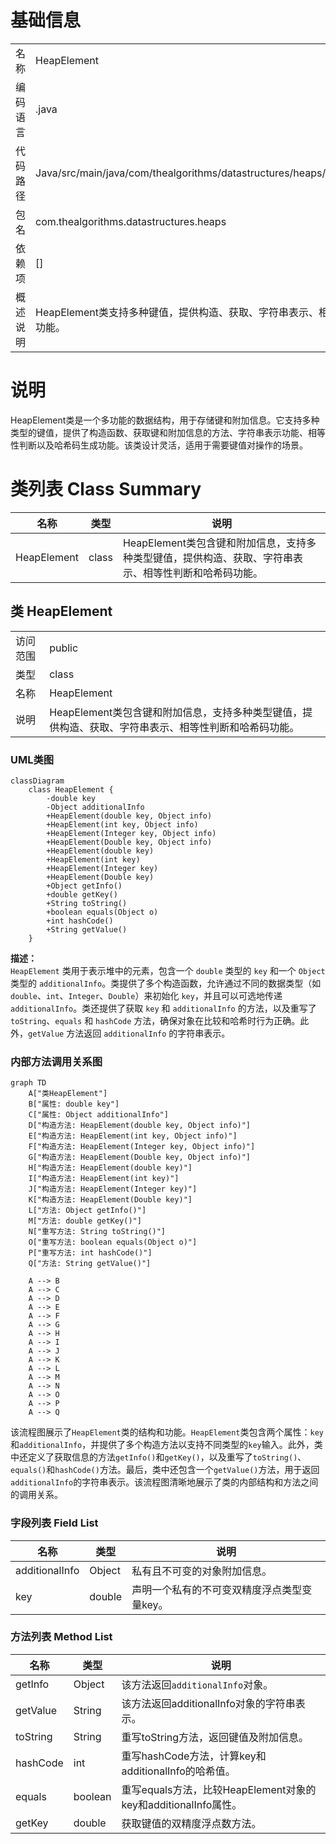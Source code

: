 # 基础信息

|      |      |
|------|------|
| 名称 | HeapElement |
| 编码语言 | .java |
| 代码路径 | Java/src/main/java/com/thealgorithms/datastructures/heaps/HeapElement.java |
| 包名 | com.thealgorithms.datastructures.heaps |
| 依赖项 | [] |
| 概述说明 | HeapElement类支持多种键值，提供构造、获取、字符串表示、相等性判断和哈希码功能。 |

# 说明

HeapElement类是一个多功能的数据结构，用于存储键和附加信息。它支持多种类型的键值，提供了构造函数、获取键和附加信息的方法、字符串表示功能、相等性判断以及哈希码生成功能。该类设计灵活，适用于需要键值对操作的场景。

# 类列表 Class Summary

| 名称   | 类型  | 说明 |
|-------|------|-------------|
| HeapElement | class | HeapElement类包含键和附加信息，支持多种类型键值，提供构造、获取、字符串表示、相等性判断和哈希码功能。 |



## 类 HeapElement

|      |      |
|------|------|
| 访问范围 | public |
| 类型 | class |
| 名称 | HeapElement |
| 说明 | HeapElement类包含键和附加信息，支持多种类型键值，提供构造、获取、字符串表示、相等性判断和哈希码功能。 |


### UML类图

```mermaid
classDiagram
    class HeapElement {
        -double key
        -Object additionalInfo
        +HeapElement(double key, Object info)
        +HeapElement(int key, Object info)
        +HeapElement(Integer key, Object info)
        +HeapElement(Double key, Object info)
        +HeapElement(double key)
        +HeapElement(int key)
        +HeapElement(Integer key)
        +HeapElement(Double key)
        +Object getInfo()
        +double getKey()
        +String toString()
        +boolean equals(Object o)
        +int hashCode()
        +String getValue()
    }
```

**描述：**  
`HeapElement` 类用于表示堆中的元素，包含一个 `double` 类型的 `key` 和一个 `Object` 类型的 `additionalInfo`。类提供了多个构造函数，允许通过不同的数据类型（如 `double`、`int`、`Integer`、`Double`）来初始化 `key`，并且可以可选地传递 `additionalInfo`。类还提供了获取 `key` 和 `additionalInfo` 的方法，以及重写了 `toString`、`equals` 和 `hashCode` 方法，确保对象在比较和哈希时行为正确。此外，`getValue` 方法返回 `additionalInfo` 的字符串表示。


### 内部方法调用关系图

```mermaid
graph TD
    A["类HeapElement"]
    B["属性: double key"]
    C["属性: Object additionalInfo"]
    D["构造方法: HeapElement(double key, Object info)"]
    E["构造方法: HeapElement(int key, Object info)"]
    F["构造方法: HeapElement(Integer key, Object info)"]
    G["构造方法: HeapElement(Double key, Object info)"]
    H["构造方法: HeapElement(double key)"]
    I["构造方法: HeapElement(int key)"]
    J["构造方法: HeapElement(Integer key)"]
    K["构造方法: HeapElement(Double key)"]
    L["方法: Object getInfo()"]
    M["方法: double getKey()"]
    N["重写方法: String toString()"]
    O["重写方法: boolean equals(Object o)"]
    P["重写方法: int hashCode()"]
    Q["方法: String getValue()"]

    A --> B
    A --> C
    A --> D
    A --> E
    A --> F
    A --> G
    A --> H
    A --> I
    A --> J
    A --> K
    A --> L
    A --> M
    A --> N
    A --> O
    A --> P
    A --> Q
```

该流程图展示了`HeapElement`类的结构和功能。`HeapElement`类包含两个属性：`key`和`additionalInfo`，并提供了多个构造方法以支持不同类型的`key`输入。此外，类中还定义了获取信息的方法`getInfo()`和`getKey()`，以及重写了`toString()`、`equals()`和`hashCode()`方法。最后，类中还包含一个`getValue()`方法，用于返回`additionalInfo`的字符串表示。该流程图清晰地展示了类的内部结构和方法之间的调用关系。

### 字段列表 Field List

| 名称  | 类型  | 说明 |
|-------|-------|------|
| additionalInfo | Object | 私有且不可变的对象附加信息。 |
| key | double | 声明一个私有的不可变双精度浮点类型变量key。 |

### 方法列表 Method List

| 名称  | 类型  | 说明 |
|-------|-------|------|
| getInfo | Object | 该方法返回`additionalInfo`对象。 |
| getValue | String | 该方法返回additionalInfo对象的字符串表示。 |
| toString | String | 重写toString方法，返回键值及附加信息。 |
| hashCode | int | 重写hashCode方法，计算key和additionalInfo的哈希值。 |
| equals | boolean | 重写equals方法，比较HeapElement对象的key和additionalInfo属性。 |
| getKey | double | 获取键值的双精度浮点数方法。 |




